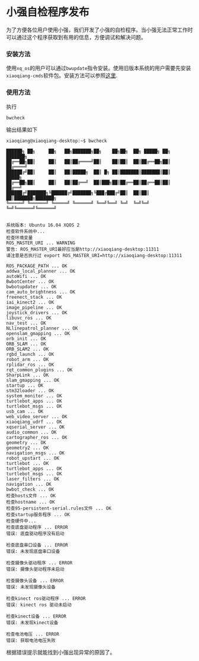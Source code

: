 # 小强自检程序发布<br>
为了方便各位用户使用小强，我们开发了小强的自检程序。当小强无法正常工作时可以通过这个程序获取到有用的信息，方便调试和解决问题。

### 安装方法
使用```xq_os```的用户可以通过```bwupdate```指令安装。使用旧版本系统的用户需要先安装```xiaoqiang-cmds```软件包。安装方法可以参照[这里](http://community.bwbot.org/topic/198/%E8%93%9D%E9%B2%B8ros%E4%B8%AD%E7%9A%84%E8%87%AA%E5%AE%9A%E4%B9%89%E6%8C%87%E4%BB%A4%E4%BD%BF%E7%94%A8%E5%92%8C%E5%AE%89%E8%A3%85).

### 使用方法
执行
```
bwcheck
```
输出结果如下
```
xiaoqiang@xiaoqiang-desktop:~$ bwcheck

██████╗ ██╗     ██╗   ██╗███████╗██╗    ██╗██╗  ██╗ █████╗ ██╗     ███████╗
██╔══██╗██║     ██║   ██║██╔════╝██║    ██║██║  ██║██╔══██╗██║     ██╔════╝
██████╔╝██║     ██║   ██║█████╗  ██║ █╗ ██║███████║███████║██║     █████╗
██╔══██╗██║     ██║   ██║██╔══╝  ██║███╗██║██╔══██║██╔══██║██║     ██╔══╝
██████╔╝███████╗╚██████╔╝███████╗╚███╔███╔╝██║  ██║██║  ██║███████╗███████╗
╚═════╝ ╚══════╝ ╚═════╝ ╚══════╝ ╚══╝╚══╝ ╚═╝  ╚═╝╚═╝  ╚═╝╚══════╝╚══════╝


系统版本: Ubuntu 16.04 XQOS 2
检查软件系统中...
检查环境变量
ROS_MASTER_URI ... WARNING
警告: ROS_MASTER_URI最好应当是http://xiaoqiang-desktop:11311
请注意是否执行过 export ROS_MASTER_URI=http://xiaoqiang-desktop:11311

ROS_PACKAGE_PATH ... OK
addwa_local_planner ... OK
autoWifi ... OK
BwbotCenter ... OK
bwbotupdater ... OK
cam_auto_brightness ... OK
freenect_stack ... OK
iai_kinect2 ... OK
image_pipeline ... OK
joystick_drivers ... OK
libuvc_ros ... OK
nav_test ... OK
NLlinepatrol_planner ... OK
openslam_gmapping ... OK
orb_init ... OK
ORB_SLAM ... OK
ORB_SLAM2 ... OK
rgbd_launch ... OK
robot_arm ... OK
rplidar_ros ... OK
rqt_common_plugins ... OK
SharpLink ... OK
slam_gmapping ... OK
startup ... OK
stm32loader ... OK
system_monitor ... OK
turtlebot_apps ... OK
turtlebot_msgs ... OK
usb_cam ... OK
web_video_server ... OK
xiaoqiang_udrf ... OK
xqserial_server ... OK
audio_common ... OK
cartographer_ros ... OK
geometry ... OK
geometry2 ... OK
navigation_msgs ... OK
robot_upstart ... OK
turtlebot ... OK
turtlebot_apps ... OK
turtlebot_msgs ... OK
laser_filters ... OK
navigation ... OK
bwbot_check ... OK
检查hosts文件 ... OK
检查hostname ... OK
检查95-persistent-serial.rules文件 ... OK
检查startup服务程序 ... OK
检查硬件中...
检查底盘驱动程序 ... ERROR
错误: 底盘驱动程序没有启动

检查底盘串口设备 ... ERROR
错误: 未发现底盘串口设备

检查摄像头驱动程序 ... ERROR
错误: 摄像头驱动程序未启动

检查摄像头设备 ... ERROR
错误: 未发现摄像头设备

检查kinect ros驱动程序 ... ERROR
错误: kinect ros 驱动未启动

检查kinect设备 ... ERROR
错误: 未发现kinect设备

检查电池电压 ... ERROR
错误: 获取电池电压失败

```

根据错误提示就能找到小强出现异常的原因了。
